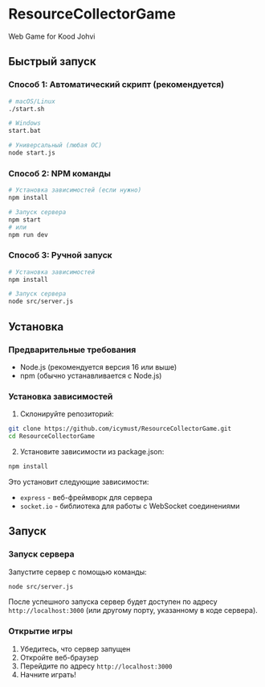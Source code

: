 # ResourceCollectorGame
Web Game for Kood Johvi

## Быстрый запуск

### Способ 1: Автоматический скрипт (рекомендуется)
```bash
# macOS/Linux
./start.sh

# Windows
start.bat

# Универсальный (любая ОС)
node start.js
```

### Способ 2: NPM команды
```bash
# Установка зависимостей (если нужно)
npm install

# Запуск сервера
npm start
# или
npm run dev
```

### Способ 3: Ручной запуск
```bash
# Установка зависимостей
npm install

# Запуск сервера
node src/server.js
```

## Установка

### Предварительные требования
- Node.js (рекомендуется версия 16 или выше)
- npm (обычно устанавливается с Node.js)

### Установка зависимостей
1. Склонируйте репозиторий:
```bash
git clone https://github.com/icymust/ResourceCollectorGame.git
cd ResourceCollectorGame
```

2. Установите зависимости из package.json:
```bash
npm install
```

Это установит следующие зависимости:
- `express` - веб-фреймворк для сервера
- `socket.io` - библиотека для работы с WebSocket соединениями

## Запуск

### Запуск сервера
Запустите сервер с помощью команды:
```bash
node src/server.js
```

После успешного запуска сервер будет доступен по адресу `http://localhost:3000` (или другому порту, указанному в коде сервера).

### Открытие игры
1. Убедитесь, что сервер запущен
2. Откройте веб-браузер
3. Перейдите по адресу `http://localhost:3000`
4. Начните играть!

